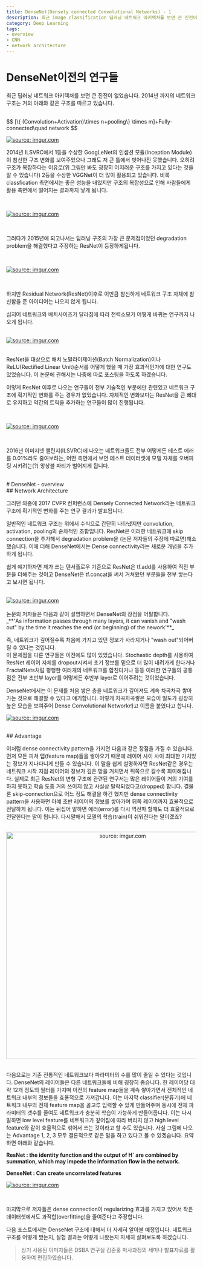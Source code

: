 ```yaml
---
title: DenseNet(Densely connected Convolutional Networks) - 1
description: 최근 image classification 딥러닝 네트워크 아키텍쳐를 보면 큰 진전이 없었습니다. 거의 기술적인 부분에서만 개선이 이루어지던 중 2017 CVPR 컨퍼런스에서 네트워크 구조에 획기적인 변화를 주는 연구 결과가 발표됩니다. 이 네트워크의 이름이 Densely connected Convolutional Networks입니다.
category: Deep Learning
tags:
- overview
- CNN
- network architecture
---
```


# DenseNet이전의 연구들

 최근 딥러닝 네트워크 아키텍쳐를 보면 큰 진전이 없었습니다. 2014년 까지의 네트워크 구조는 거의 아래와 같은 구조를 따르고 있습니다.

<br>
$$ [\{ (Convolution+Activation)\times n+pooling\} \times m]+Fully-connected\quad network $$

<br>

<a href="https://imgur.com/46RHa3L"><img src="https://i.imgur.com/46RHa3L.png" title="source: imgur.com" /></a>
<br>

 2014년 ILSVRC에서 1등을 수상한 GoogLeNet의 인셉션 모듈(Inception Module)이 참신한 구조 변화를 보여주었으나 그래도 저 큰 틀에서 벗어나진 못했습니다. 오히려 구조가 복잡하다는 이유로(위 그림만 봐도 굉장히 어지러운 구조를 가지고 있다는 것을 알 수 있습니다) 2등을 수상한 VGGNet이 더 많이 활용되고 있습니다. 비록 classfication 측면에서는 좋은 성능을 내었지만 구조의 복잡성으로 인해 사람들에게 활용 측면에서 떨어지는 결과까지 낳게 됩니다.

<br>

<a href="https://imgur.com/2lT2B8z"><img src="https://i.imgur.com/2lT2B8z.png" title="source: imgur.com" /></a>

<br>

 그러다가 2015년에 되고나서는 딥러닝 구조의 가장 큰 문제점이었던 degradation problem을 해결했다고 주장하는 ResNet이 등장하게됩니다.

<br>

<a href="https://imgur.com/CfanO19"><img src="https://i.imgur.com/CfanO19.png" title="source: imgur.com" /></a>

<br>

하지만 Residual Network(ResNet)이후로 이만큼 참신하게 네트워크 구조 자체에 참신함을 준 아이디어는 나오지 않게 됩니다. 

심지어 네트워크와 배치사이즈가 달라짐에 따라 전력소모가 어떻게 바뀌는 연구까지 나오게 됩니다. 

<br>

<div style="text-align:justify"><a href="https://imgur.com/gnfrWgr"><img src="https://i.imgur.com/gnfrWgr.png" title="source: imgur.com" /></a></div>

<br>

ResNet을 대상으로 배치 노말라이제이션(Batch Normalization)이나 ReLU(Rectified Linear Unit)순서를 어떻게 했을 때 가장 효과적인가에 대한 연구도 있었습니다. 이 논문에 관해서는 나중에 따로 포스팅을 하도록 하겠습니다. 

이렇게 ResNet 이후로 나오는 연구들이 전부 기술적인 부분에만 관련있고 네트워크 구조에 획기적인 변화를 주는 경우가 없었습니다. 자체적인 변화보다는 ResNet을 큰 뼈대로 유지하고 약간의 트릭을 추가하는 연구들이 많이 진행됩니다.

<br>

<a href="https://imgur.com/fNxkVKO"><img src="https://i.imgur.com/fNxkVKO.png" title="source: imgur.com" /></a>

<br>

2016년 이미지넷 챌린지(ILSVRC)에 나오는 네트워크들도 전부 어떻게든 테스트 에러를 0.01%라도 줄여보려는, 어떤 측면에서 보면 테스트 데이터셋에 모델 자체를 오버피팅 시키려는(?) 앙상블 파티가 벌어지게 됩니다.  

<br>
# DenseNet - overview
<br>
## Network Architecture

그러던 와중에 2017 CVPR 컨퍼런스에 Densely Connected Network라는 네트워크 구조에 획기적인 변화를 주는 연구 결과가 발표됩니다. 

일반적인 네트워크 구조는 위에서 수식으로 간단히 나타냈지만 convolution, activation, pooling의 순차적인 조합입니다. ResNet은 이러한 네트워크에 skip connection을 추가해서 degradation problem을 (논문 저자들의 주장에 따르면)해소했습니다. 이에 더해 DenseNet에서는 Dense connectivity라는 새로운 개념을 추가하게 됩니다. 

쉽게 얘기하자면 제가 쓰는 텐서플로우 기준으로 ResNet은 tf.add를 사용하여 직전 부분을 더해주는 것이고 DenseNet은 tf.concat을 써서 거쳐왔던 부분들을 전부 쌓는다고 보시면 됩니다.

<br>

<div style="text-align:justify"><a href="https://imgur.com/vsqXLzE"><img src="https://i.imgur.com/vsqXLzE.png" title="source: imgur.com" /></a></div>

<br>
논문의 저자들은 다음과 같이 설명하면서 DenseNet의 장점을 어필합니다.  
<br>
_**'As information passes through many layers, it can vanish and "wash out" by the time it reaches the end (or beginning) of the nework'**_  
<br>

즉, 네트워크가 깊어질수록 처음에 가지고 있던 정보가 사라지거나 "wash out"되어버릴 수 있다는 것입니다.  
이 문제점을 다룬 연구들은 이전에도 많이 있었습니다. Stochastic depth를 사용하여 ResNet 레이어 자체를 dropout시켜서 초기 정보를 밑으로 더 많이 내려가게 한다거나 FractalNets처럼 평행한 여러개의 네트워크를 합친다거나 등등 이러한 연구들의 공통점은 전부 초반부 layer를 어떻게든 후반부 layer로 이어주려는 것이었습니다.

DenseNet에서는 이 문제를 처음 쌓은 층을 네트워크가 깊어져도 계속 차곡차곡 쌓아가는 것으로 해결할 수 있다고 얘기합니다. 이렇게 차곡차곡쌓은 모습이 밀도가 굉장히 높은 모습을 보여주어 Dense Convolutional Network라고 이름을 붙였다고 합니다.

<a href="https://imgur.com/FpaICot"><img src="https://i.imgur.com/FpaICot.png" title="source: imgur.com" /></a>


<br>
## Advantage

이처럼 dense connectivity pattern을 가지면 다음과 같은 장점을 가질 수 있습니다. 먼저 모든 피쳐 맵(feature map)들을 쌓아오기 때문에 레이어 사이 사이 최대한 가치있는 정보가 지나다니게 만들 수 있습니다. 이 말을 쉽게 설명하자면 ResNet같은 경우는 네트워크 시작 지점 레이어의 정보가 깊은 망을 거치면서 뒤쪽으로 갈수록 희미해집니다. 실제로 최근 ResNet의 변형 구조에 관련된 연구서는 많은 레이어들이 거의 기여를 하지 못하고 학습 도중 거의 쓰이지 않고 사실상 탈락되었다고(dropped) 합니다. 결물론 skip-connection으로 어느 정도 해결을 하긴 했지만 dense connectivity pattern을 사용하면 아예 초반 레이어의 정보를 쌓아가며 뒤쪽 레이어까지 효율적으로 전달하게 됩니다. 이는 뒤집어 말하면 에러(error)를 다시 역전파 할때도 더 효율적으로 전달한다는 말이 됩니다. 다시말해서 모델의 학습(train)이 쉬워진다는 말이겠죠?

<br>

<div align="center"><a href="https://imgur.com/IjrtBZT"><img src="https://i.imgur.com/IjrtBZT.png" width="600px" title="source: imgur.com" /></a></div>

<br>

다음으로는 기존 전통적인 네트워크보다 파라미터의 수를 많이 줄일 수 있다는 것입니다. DenseNet의 레이어들은 다른 네트워크들에 비해 굉장히 좁습니다. 한 레이어당 대략 12개 정도의 필터를 가지며 이전의 feature map들을 계속 쌓아가면서 전체적인 네트워크 내부의 정보들을 효율적으로 가져갑니다. 이는 마지막 classifier(분류기)에  네트워크 내부의 전체 feature map을 골고루 입력할 수 있게 만들어주며 동시에 전체 파라미터의 갯수를 줄여도 네트워크가 충분히 학습이 가능하게 만들어줍니다. 이는 다시 말하면 low level feature를 네트워크가 깊어짐에 따라 버리지 않고 high level feature와 같이 효율적으로 섞어서 쓰는 것이라고 할 수도 있습니다. 사실 그림에 나오는 Advantage 1, 2, 3 모두 결론적으로 같은 말을 하고 있다고 볼 수 있겠습니다. 요약하면 아래와 같습니다.


__ResNet : the identity function and the output of H` are combined by summation, which may impede the information flow in the network.__

__DenseNet : Can create uncorrelated features__


<a href="https://imgur.com/6HzroMH"><img src="https://i.imgur.com/6HzroMH.png" title="source: imgur.com" /></a>

<br>


마지막으로 저자들은 dense connection이 regularizing 효과를 가지고 있어서 작은 데이터셋에서도 과적합(overfitting)을 줄여준다고 주장합니다.

다음 포스트에서는 DenseNet 구조에 대해서 더 자세히 알아볼 예정입니다. 네트워크 구조를 어떻게 짰는지, 실험 결과는 어떻게 나왔는지 자세히 살펴보도록 하겠습니다.
  
>상기 사용된 이미지들은 DSBA 연구실 김준홍 박사과정의 세미나 발표자료를 활용하여 편집하였습니다. 
<br>